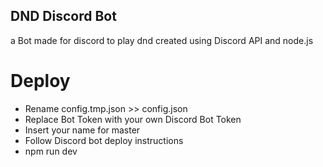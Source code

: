 ## DND Discord Bot
a Bot made for discord to play dnd
created using Discord API and node.js

# Deploy
-  Rename config.tmp.json >> config.json
-  Replace Bot Token with your own Discord Bot Token
-  Insert your name for master
-  Follow Discord bot deploy instructions
-  npm run dev